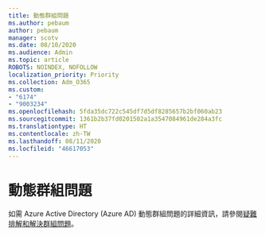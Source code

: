 ```yaml
---
title: 動態群組問題
ms.author: pebaum
author: pebaum
manager: scotv
ms.date: 08/10/2020
ms.audience: Admin
ms.topic: article
ROBOTS: NOINDEX, NOFOLLOW
localization_priority: Priority
ms.collection: Adm_O365
ms.custom:
- "6174"
- "9003234"
ms.openlocfilehash: 5fda35dc722c545df7d5df8285657b2bf060ab23
ms.sourcegitcommit: 1361b2b37fd0201502a1a3547084961de284a3fc
ms.translationtype: HT
ms.contentlocale: zh-TW
ms.lasthandoff: 08/11/2020
ms.locfileid: "46617053"
---
```

# <a name="dynamic-group-issues"></a>動態群組問題

如需 Azure Active Directory (Azure AD) 動態群組問題的詳細資訊，請參閱[疑難排解和解決群組問題](https://docs.microsoft.com/azure/active-directory/users-groups-roles/groups-troubleshooting)。